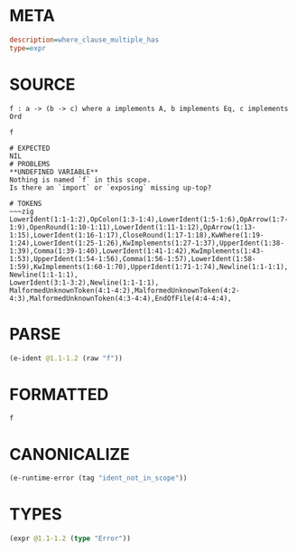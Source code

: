 # META
~~~ini
description=where_clause_multiple_has
type=expr
~~~
# SOURCE
~~~roc
f : a -> (b -> c) where a implements A, b implements Eq, c implements Ord

f
~~~
~~~
# EXPECTED
NIL
# PROBLEMS
**UNDEFINED VARIABLE**
Nothing is named `f` in this scope.
Is there an `import` or `exposing` missing up-top?

# TOKENS
~~~zig
LowerIdent(1:1-1:2),OpColon(1:3-1:4),LowerIdent(1:5-1:6),OpArrow(1:7-1:9),OpenRound(1:10-1:11),LowerIdent(1:11-1:12),OpArrow(1:13-1:15),LowerIdent(1:16-1:17),CloseRound(1:17-1:18),KwWhere(1:19-1:24),LowerIdent(1:25-1:26),KwImplements(1:27-1:37),UpperIdent(1:38-1:39),Comma(1:39-1:40),LowerIdent(1:41-1:42),KwImplements(1:43-1:53),UpperIdent(1:54-1:56),Comma(1:56-1:57),LowerIdent(1:58-1:59),KwImplements(1:60-1:70),UpperIdent(1:71-1:74),Newline(1:1-1:1),
Newline(1:1-1:1),
LowerIdent(3:1-3:2),Newline(1:1-1:1),
MalformedUnknownToken(4:1-4:2),MalformedUnknownToken(4:2-4:3),MalformedUnknownToken(4:3-4:4),EndOfFile(4:4-4:4),
~~~
# PARSE
~~~clojure
(e-ident @1.1-1.2 (raw "f"))
~~~
# FORMATTED
~~~roc
f
~~~
# CANONICALIZE
~~~clojure
(e-runtime-error (tag "ident_not_in_scope"))
~~~
# TYPES
~~~clojure
(expr @1.1-1.2 (type "Error"))
~~~
